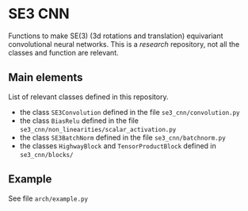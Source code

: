 # SE3 CNN

Functions to make SE(3) (3d rotations and translation) equivariant convolutional neural networks.
This is a *research* repository, not all the classes and function are relevant.

## Main elements

List of relevant classes defined in this repository.

- the class `SE3Convolution` defined in the file `se3_cnn/convolution.py`
- the class `BiasRelu` defined in the file `se3_cnn/non_linearities/scalar_activation.py`
- the class `SE3BatchNorm` defined in the file `se3_cnn/batchnorm.py`
- the classes `HighwayBlock` and `TensorProductBlock` defined in `se3_cnn/blocks/`

## Example

See file `arch/example.py`
